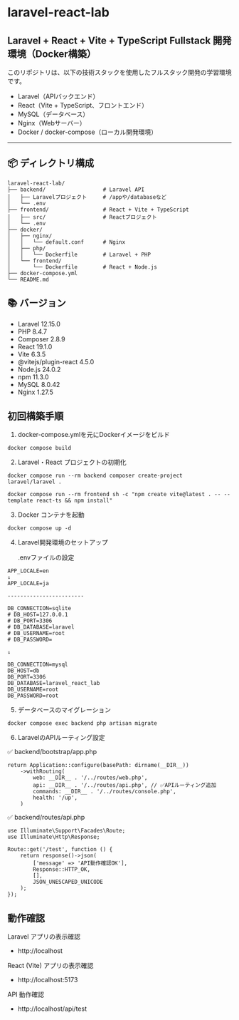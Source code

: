 # laravel-react-lab

## Laravel + React + Vite + TypeScript Fullstack 開発環境（Docker構築）

このリポジトリは、以下の技術スタックを使用したフルスタック開発の学習環境です。

- Laravel（APIバックエンド）
- React（Vite + TypeScript、フロントエンド）
- MySQL（データベース）
- Nginx（Webサーバー）
- Docker / docker-compose（ローカル開発環境）

---

## 📦 ディレクトリ構成

```
laravel-react-lab/
├── backend/                  # Laravel API
│   ├── Laravelプロジェクト     # /appや/databaseなど
│   └── .env
├── frontend/                 # React + Vite + TypeScript
│   ├── src/                  # Reactプロジェクト
│   └── .env
├── docker/
│   ├── nginx/
│   │   └── default.conf      # Nginx
│   ├── php/
│   │   └── Dockerfile        # Laravel + PHP
│   └── frontend/
│       └── Dockerfile        # React + Node.js
├── docker-compose.yml
└── README.md
```


## 📚 バージョン
- Laravel 12.15.0
- PHP 8.4.7
- Composer 2.8.9
- React 19.1.0
- Vite 6.3.5
- @vitejs/plugin-react 4.5.0
- Node.js 24.0.2
- npm 11.3.0
- MySQL 8.0.42
- Nginx 1.27.5

## 初回構築手順

1. docker-compose.ymlを元にDockerイメージをビルド

```
docker compose build
```

2. Laravel・React プロジェクトの初期化

```
docker compose run --rm backend composer create-project laravel/laravel .

docker compose run --rm frontend sh -c "npm create vite@latest . -- --template react-ts && npm install"
```

3. Docker コンテナを起動

```
docker compose up -d
```

4. Laravel開発環境のセットアップ

    .envファイルの設定
```
APP_LOCALE=en
↓
APP_LOCALE=ja

------------------------

DB_CONNECTION=sqlite
# DB_HOST=127.0.0.1
# DB_PORT=3306
# DB_DATABASE=laravel
# DB_USERNAME=root
# DB_PASSWORD=

↓

DB_CONNECTION=mysql
DB_HOST=db
DB_PORT=3306
DB_DATABASE=laravel_react_lab
DB_USERNAME=root
DB_PASSWORD=root
```

5. データベースのマイグレーション

```
docker compose exec backend php artisan migrate
```

6. LaravelのAPIルーティング設定

✅ backend/bootstrap/app.php
```
return Application::configure(basePath: dirname(__DIR__))
    ->withRouting(
        web: __DIR__ . '/../routes/web.php',
        api: __DIR__ . '/../routes/api.php', // ✅APIルーティング追加
        commands: __DIR__ . '/../routes/console.php',
        health: '/up',
    )
```

✅ backend/routes/api.php
```
use Illuminate\Support\Facades\Route;
use Illuminate\Http\Response;

Route::get('/test', function () {
    return response()->json(
        ['message' => 'API動作確認OK'],
        Response::HTTP_OK,
        [],
        JSON_UNESCAPED_UNICODE
    );
});
```

## 動作確認
Laravel アプリの表示確認
- http://localhost

React (Vite) アプリの表示確認
- http://localhost:5173

API 動作確認
- http://localhost/api/test